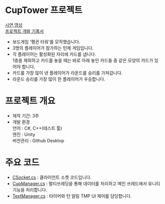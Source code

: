 # CupTower 프로젝트
[시연 영상](https://youtu.be/LJoUJH3Uyo0)  
[프로젝트 개발 기록서](https://drive.google.com/file/d/1L8gsk_rO1SqeiQrtgzJS18Z3tA8TThwx/view?usp=drive_link)
- 보드게임 '펭귄 타워'를 모작했습니다.
- 3명의 플레이어가 참가하는 턴제 게임입니다.
- 각 플레이어는 활성화된 자리에 카드를 냅니다.  
1층을 제외하고 카드를 놓을 때는 바로 아래 놓인 카드들 중 같은 모양의 카드가 있어야 합니다.
- 카드를 가장 많이 낸 플레이어가 라운드를 승리를 가져갑니다.
- 라운드 승리를 가장 많이 한 플레이어가 우승합니다.

# 프로젝트 개요
- 제작 기간: 3주
- 개발 환경  
  언어 : C#, C++(테스트 툴)  
  엔진 : Unity  
  버전관리 : Github Desktop  

# 주요 코드
- [CSocket.cs](https://github.com/manmarru/CupTower/blob/main/Assets/Script/CSocket.cs) : 클라이언트 소켓 코드입니다.  
- [CupManager.cs](https://github.com/manmarru/CupTower/blob/main/Assets/Script/CupManager.cs) : 멀티쓰레딩을 통해 데이터를 처리하고 메인 쓰레드에서 유니티 기능을 처리합니다.  
- [TextManager.cs](https://github.com/manmarru/CupTower/blob/main/Assets/Script/TextManager.cs) : 타이머와 턴 알림 TMP UI 제어를 담당합니다.

